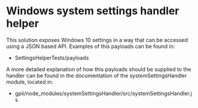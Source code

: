 # Windows system settings handler helper

This solution exposes Windows 10 settings in a way that can be
accessed using a JSON based API. Examples of this payloads can
be found in:

- SettingsHelperTests/payloads

A more detailed explanation of how this payloads should be
supplied to the handler can be found in the documentation of
the systemSettingsHandler module, located in:

- gpii/node_modules/systemSettingsHandler/src/systemSettingsHandler.js
